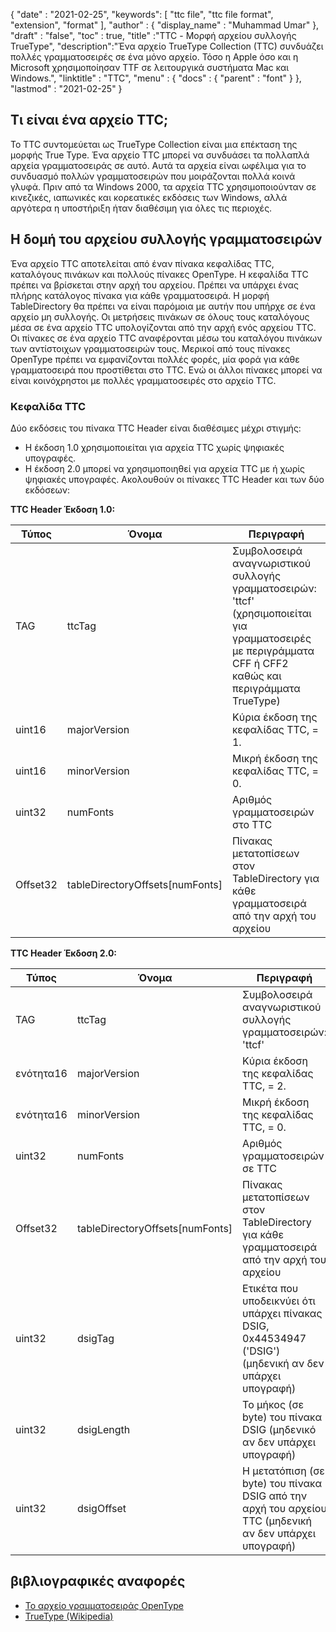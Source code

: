 {
  "date" : "2021-02-25",
  "keywords": [ "ttc file", "ttc file format", "extension", "format" ],
  "author" : {
    "display_name" : "Muhammad Umar"
},
  "draft" : "false",
  "toc" : true,
  "title" :"TTC - Μορφή αρχείου συλλογής TrueType",
  "description":"Ένα αρχείο TrueType Collection (TTC) συνδυάζει πολλές γραμματοσειρές σε ένα μόνο αρχείο. Τόσο η Apple όσο και η Microsoft χρησιμοποίησαν TTF σε λειτουργικά συστήματα Mac και Windows.",
  "linktitle" : "TTC",
  "menu" : {
    "docs" : {
      "parent" : "font"
}
},
  "lastmod" : "2021-02-25"
}

## Τι είναι ένα αρχείο TTC;
Το TTC συντομεύεται ως TrueType Collection είναι μια επέκταση της μορφής True Type. Ένα αρχείο TTC μπορεί να συνδυάσει τα πολλαπλά αρχεία γραμματοσειράς σε αυτό. Αυτά τα αρχεία είναι ωφέλιμα για το συνδυασμό πολλών γραμματοσειρών που μοιράζονται πολλά κοινά γλυφά. Πριν από τα Windows 2000, τα αρχεία TTC χρησιμοποιούνταν σε κινεζικές, ιαπωνικές και κορεατικές εκδόσεις των Windows, αλλά αργότερα η υποστήριξη ήταν διαθέσιμη για όλες τις περιοχές.


## Η δομή του αρχείου συλλογής γραμματοσειρών
Ένα αρχείο TTC αποτελείται από έναν πίνακα κεφαλίδας TTC, καταλόγους πινάκων και πολλούς πίνακες OpenType. Η κεφαλίδα TTC πρέπει να βρίσκεται στην αρχή του αρχείου. Πρέπει να υπάρχει ένας πλήρης κατάλογος πίνακα για κάθε γραμματοσειρά. Η μορφή TableDirectory θα πρέπει να είναι παρόμοια με αυτήν που υπήρχε σε ένα αρχείο μη συλλογής. Οι μετρήσεις πινάκων σε όλους τους καταλόγους μέσα σε ένα αρχείο TTC υπολογίζονται από την αρχή ενός αρχείου TTC.
Οι πίνακες σε ένα αρχείο TTC αναφέρονται μέσω του καταλόγου πινάκων των αντίστοιχων γραμματοσειρών τους. Μερικοί από τους πίνακες OpenType πρέπει να εμφανίζονται πολλές φορές, μία φορά για κάθε γραμματοσειρά που προστίθεται στο TTC. Ενώ οι άλλοι πίνακες μπορεί να είναι κοινόχρηστοι με πολλές γραμματοσειρές στο αρχείο TTC.

### Κεφαλίδα TTC
Δύο εκδόσεις του πίνακα TTC Header είναι διαθέσιμες μέχρι στιγμής:
- Η έκδοση 1.0 χρησιμοποιείται για αρχεία TTC χωρίς ψηφιακές υπογραφές.
- Η έκδοση 2.0 μπορεί να χρησιμοποιηθεί για αρχεία TTC με ή χωρίς ψηφιακές υπογραφές.
Ακολουθούν οι πίνακες TTC Header και των δύο εκδόσεων:

**TTC Header Έκδοση 1.0:**

|Τύπος|Όνομα|Περιγραφή|
---|---|---|
|TAG|ttcTag|Συμβολοσειρά αναγνωριστικού συλλογής γραμματοσειρών: 'ttcf' (χρησιμοποιείται για γραμματοσειρές με περιγράμματα CFF ή CFF2 καθώς και περιγράμματα TrueType)|
|uint16|majorVersion|Κύρια έκδοση της κεφαλίδας TTC, = 1.|
|uint16|minorVersion|Μικρή έκδοση της κεφαλίδας TTC, = 0.|
|uint32|numFonts|Αριθμός γραμματοσειρών στο TTC|
|Offset32|tableDirectoryOffsets[numFonts]|Πίνακας μετατοπίσεων στον TableDirectory για κάθε γραμματοσειρά από την αρχή του αρχείου|

**TTC Header Έκδοση 2.0:**

|Τύπος|Όνομα|Περιγραφή|
---|---|---|
|TAG|ttcTag |Συμβολοσειρά αναγνωριστικού συλλογής γραμματοσειρών: 'ttcf'|
|ενότητα16| majorVersion |Κύρια έκδοση της κεφαλίδας TTC, = 2.|
|ενότητα16| minorVersion |Μικρή έκδοση της κεφαλίδας TTC, = 0.|
|uint32| numFonts |Αριθμός γραμματοσειρών σε TTC|
|Offset32| tableDirectoryOffsets[numFonts] |Πίνακας μετατοπίσεων στον TableDirectory για κάθε γραμματοσειρά από την αρχή του αρχείου|
|uint32| dsigTag |Ετικέτα που υποδεικνύει ότι υπάρχει πίνακας DSIG, 0x44534947 ('DSIG') (μηδενική αν δεν υπάρχει υπογραφή)|
|uint32| dsigLength |Το μήκος (σε byte) του πίνακα DSIG (μηδενικό αν δεν υπάρχει υπογραφή)|
|uint32| dsigOffset |Η μετατόπιση (σε byte) του πίνακα DSIG από την αρχή του αρχείου TTC (μηδενική αν δεν υπάρχει υπογραφή)|

## βιβλιογραφικές αναφορές
* [Το αρχείο γραμματοσειράς OpenType](https://learn.microsoft.com/en-us/typography/opentype/spec/otff)
* [TrueType (Wikipedia)](https://en.wikipedia.org/wiki/TrueType)

